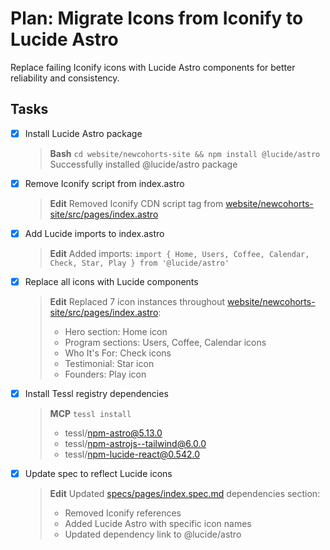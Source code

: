 # Plan: Migrate Icons from Iconify to Lucide Astro

Replace failing Iconify icons with Lucide Astro components for better reliability and consistency.

## Tasks

- [x] Install Lucide Astro package

  > **Bash** `cd website/newcohorts-site && npm install @lucide/astro` Successfully installed
  > @lucide/astro package

- [x] Remove Iconify script from index.astro

  > **Edit** Removed Iconify CDN script tag from
  > [website/newcohorts-site/src/pages/index.astro](../website/newcohorts-site/src/pages/index.astro)

- [x] Add Lucide imports to index.astro

  > **Edit** Added imports:
  > `import { Home, Users, Coffee, Calendar, Check, Star, Play } from '@lucide/astro'`

- [x] Replace all icons with Lucide components

  > **Edit** Replaced 7 icon instances throughout
  > [website/newcohorts-site/src/pages/index.astro](../website/newcohorts-site/src/pages/index.astro):
  >
  > - Hero section: Home icon
  > - Program sections: Users, Coffee, Calendar icons
  > - Who It's For: Check icons
  > - Testimonial: Star icon
  > - Founders: Play icon

- [x] Install Tessl registry dependencies

  > **MCP** `tessl install`
  >
  > - tessl/npm-astro@5.13.0
  > - tessl/npm-astrojs--tailwind@6.0.0
  > - tessl/npm-lucide-react@0.542.0

- [x] Update spec to reflect Lucide icons
  > **Edit** Updated [specs/pages/index.spec.md](../specs/pages/index.spec.md) dependencies section:
  >
  > - Removed Iconify references
  > - Added Lucide Astro with specific icon names
  > - Updated dependency link to @lucide/astro
